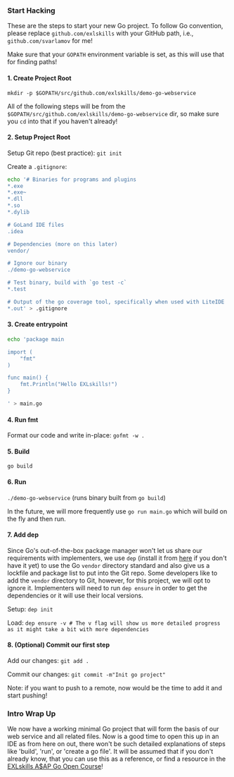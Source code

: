 ### Start Hacking

These are the steps to start your new Go project. To follow Go convention, please replace `github.com/exlskills` with your GitHub path, i.e., `github.com/svarlamov` for me!

Make sure that your `GOPATH` environment variable is set, as this will use that for finding paths!

#### 1. Create Project Root

`mkdir -p $GOPATH/src/github.com/exlskills/demo-go-webservice`

All of the following steps will be from the `$GOPATH/src/github.com/exlskills/demo-go-webservice` dir, so make sure you `cd` into that if you haven't already!

#### 2. Setup Project Root

Setup Git repo (best practice): `git init`

Create a `.gitignore`:

```bash
echo '# Binaries for programs and plugins
*.exe
*.exe~
*.dll
*.so
*.dylib

# GoLand IDE files
.idea

# Dependencies (more on this later)
vendor/

# Ignore our binary
./demo-go-webservice

# Test binary, build with `go test -c`
*.test

# Output of the go coverage tool, specifically when used with LiteIDE
*.out' > .gitignore

```

#### 3. Create entrypoint

```bash
echo 'package main

import (
    "fmt"
)

func main() {
    fmt.Println("Hello EXLskills!")
}

' > main.go

```

#### 4. Run fmt

Format our code and write in-place: `gofmt -w .`

#### 5. Build

`go build`

#### 6. Run

`./demo-go-webservice` (runs binary built from `go build`)

In the future, we will more frequently use `go run main.go` which will build on the fly and then run.

#### 7. Add dep

Since Go's out-of-the-box package manager won't let us share our requirements with implementers, we use `dep` (install it from [here](https://github.com/golang/dep) if you don't have it yet) to use the Go `vendor` directory standard and also give us a lockfile and package list to put into the Git repo. Some developers like to add the `vendor` directory to Git, however, for this project, we will opt to ignore it. Implementers will need to run `dep ensure` in order to get the dependencies or it will use their local versions.

Setup: `dep init`

Load: `dep ensure -v # The v flag will show us more detailed progress as it might take a bit with more dependencies`

#### 8. (Optional) Commit our first step

Add our changes: `git add .`

Commit our changes: `git commit -m"Init go project"`

Note: if you want to push to a remote, now would be the time to add it and start pushing!

### Intro Wrap Up

We now have a working minimal Go project that will form the basis of our web service and all related files. Now is a good time to open this up in an IDE as from here on out, there won't be such detailed explanations of steps like 'build', 'run', or 'create a go file'. It will be assumed that if you don't already know, that you can use this as a reference, or find a resource in the [EXLskills A$AP Go Open Course](https://exlskills.com/learn-en/courses/aap-learn-go-golang--learn_golang_asap)!
